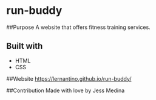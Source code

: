 # run-buddy

##Purpose
A website that offers fitness training services. 

## Built with
* HTML
* CSS

##Website
https://lernantino.github.io/run-buddy/

##Contribution
Made with love by Jess Medina  
